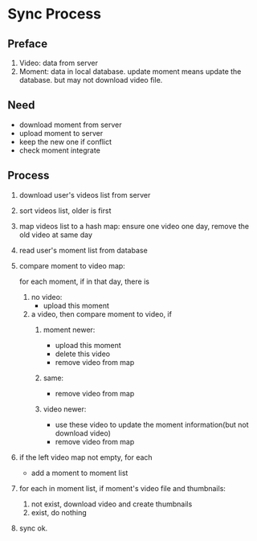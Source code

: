 # Sync Process


## Preface

1. Video: data from server
2. Moment: data in local database. update moment means update the database. but may not download video file.


## Need

- download moment from server
- upload moment to server
- keep the new one if conflict
- check moment integrate


## Process

1. download user's videos list from server
2. sort videos list, older is first
3. map videos list to a hash map: ensure one video one day, remove the old video at same day
4. read user's moment list from database
5. compare moment to video map:

    for each moment, if in that day, there is
    1. no video:
        - upload this moment
    2. a video, then compare moment to video, if
        1. moment newer:
            - upload this moment
            - delete this video
            - remove video from map

        2. same:
            - remove video from map

        3. video newer:
            - use these video to update the moment information(but not download video)
            - remove video from map

6. if the left video map not empty, for each
    -   add a moment to moment list

7. for each in moment list, if moment's video file and thumbnails:
    1.  not exist, download video and create thumbnails
    2. exist, do nothing

8. sync ok.
